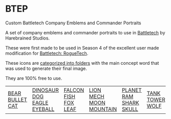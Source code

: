 # BTEP
Custom Battletech Company Emblems and Commander Portraits

A set of company emblems and commander portraits to use in [Battletech](https://harebrained-schemes.com/battletech/) by Harebrained Studios.

These were first made to be used in Season 4 of the excellent user made modification for [Battletech: RogueTech](http://roguewar.org/index).

These icons are [categorized into folders](https://github.com/Amorano/BTEP/wiki/Emblem-Index) with the main concept word that was used to generate their final image.

They are 100% free to use.

<table align="center"><tr><td><a href="https://github.com/Amorano/BTEP/wiki/Emblem-Index#BEAR">BEAR</a><br>
<a href="https://github.com/Amorano/BTEP/wiki/Emblem-Index#BULLET">BULLET</a><br>
<a href="https://github.com/Amorano/BTEP/wiki/Emblem-Index#CAT">CAT</a><br>
</td><td><a href="https://github.com/Amorano/BTEP/wiki/Emblem-Index#DINOSAUR">DINOSAUR</a><br>
<a href="https://github.com/Amorano/BTEP/wiki/Emblem-Index#DOG">DOG</a><br>
<a href="https://github.com/Amorano/BTEP/wiki/Emblem-Index#EAGLE">EAGLE</a><br>
<a href="https://github.com/Amorano/BTEP/wiki/Emblem-Index#EYEBALL">EYEBALL</a><br>
</td><td><a href="https://github.com/Amorano/BTEP/wiki/Emblem-Index#FALCON">FALCON</a><br>
<a href="https://github.com/Amorano/BTEP/wiki/Emblem-Index#FISH">FISH</a><br>
<a href="https://github.com/Amorano/BTEP/wiki/Emblem-Index#FOX">FOX</a><br>
<a href="https://github.com/Amorano/BTEP/wiki/Emblem-Index#LEAF">LEAF</a><br>
</td><td><a href="https://github.com/Amorano/BTEP/wiki/Emblem-Index#LION">LION</a><br>
<a href="https://github.com/Amorano/BTEP/wiki/Emblem-Index#MECH">MECH</a><br>
<a href="https://github.com/Amorano/BTEP/wiki/Emblem-Index#MOON">MOON</a><br>
<a href="https://github.com/Amorano/BTEP/wiki/Emblem-Index#MOUNTAIN">MOUNTAIN</a><br>
</td><td><a href="https://github.com/Amorano/BTEP/wiki/Emblem-Index#PLANET">PLANET</a><br>
<a href="https://github.com/Amorano/BTEP/wiki/Emblem-Index#RAM">RAM</a><br>
<a href="https://github.com/Amorano/BTEP/wiki/Emblem-Index#SHARK">SHARK</a><br>
<a href="https://github.com/Amorano/BTEP/wiki/Emblem-Index#SKULL">SKULL</a><br>
</td><td><a href="https://github.com/Amorano/BTEP/wiki/Emblem-Index#TANK">TANK</a><br>
<a href="https://github.com/Amorano/BTEP/wiki/Emblem-Index#TOWER">TOWER</a><br>
<a href="https://github.com/Amorano/BTEP/wiki/Emblem-Index#WOLF">WOLF</a><br>
</td></tr></table>
